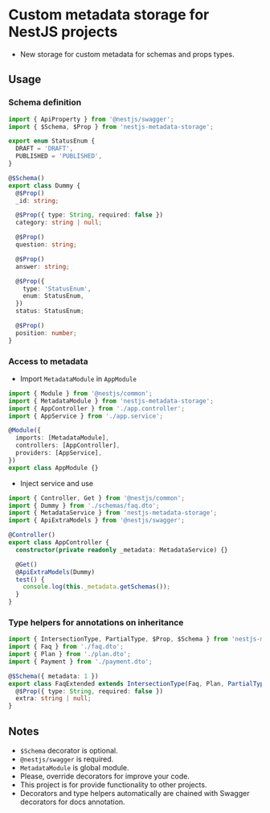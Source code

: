 # Custom metadata storage for NestJS projects

- New storage for custom metadata for schemas and props types.

## Usage

### Schema definition

```ts
import { ApiProperty } from '@nestjs/swagger';
import { $Schema, $Prop } from 'nestjs-metadata-storage';

export enum StatusEnum {
  DRAFT = 'DRAFT',
  PUBLISHED = 'PUBLISHED',
}

@$Schema()
export class Dummy {
  @$Prop()
  _id: string;

  @$Prop({ type: String, required: false })
  category: string | null;

  @$Prop()
  question: string;

  @$Prop()
  answer: string;

  @$Prop({
    type: 'StatusEnum',
    enum: StatusEnum,
  })
  status: StatusEnum;

  @$Prop()
  position: number;
}
```

### Access to metadata

- Import `MetadataModule` in `AppModule`

```ts
import { Module } from '@nestjs/common';
import { MetadataModule } from 'nestjs-metadata-storage';
import { AppController } from './app.controller';
import { AppService } from './app.service';

@Module({
  imports: [MetadataModule],
  controllers: [AppController],
  providers: [AppService],
})
export class AppModule {}
```

- Inject service and use

```ts
import { Controller, Get } from '@nestjs/common';
import { Dummy } from './schemas/faq.dto';
import { MetadataService } from 'nestjs-metadata-storage';
import { ApiExtraModels } from '@nestjs/swagger';

@Controller()
export class AppController {
  constructor(private readonly _metadata: MetadataService) {}

  @Get()
  @ApiExtraModels(Dummy)
  test() {
    console.log(this._metadata.getSchemas());
  }
}
```

### Type helpers for annotations on inheritance

```ts
import { IntersectionType, PartialType, $Prop, $Schema } from 'nestjs-metadata-storage';
import { Faq } from './faq.dto';
import { Plan } from './plan.dto';
import { Payment } from './payment.dto';

@$Schema({ metadata: 1 })
export class FaqExtended extends IntersectionType(Faq, Plan, PartialType(Payment)) {
  @$Prop({ type: String, required: false })
  extra: string | null;
}
```

## Notes

- `$Schema` decorator is optional.
- `@nestjs/swagger` is required.
- `MetadataModule` is global module.
- Please, override decorators for improve your code.
- This project is for provide functionality to other projects.
- Decorators and type helpers automatically are chained with Swagger decorators for docs annotation.
